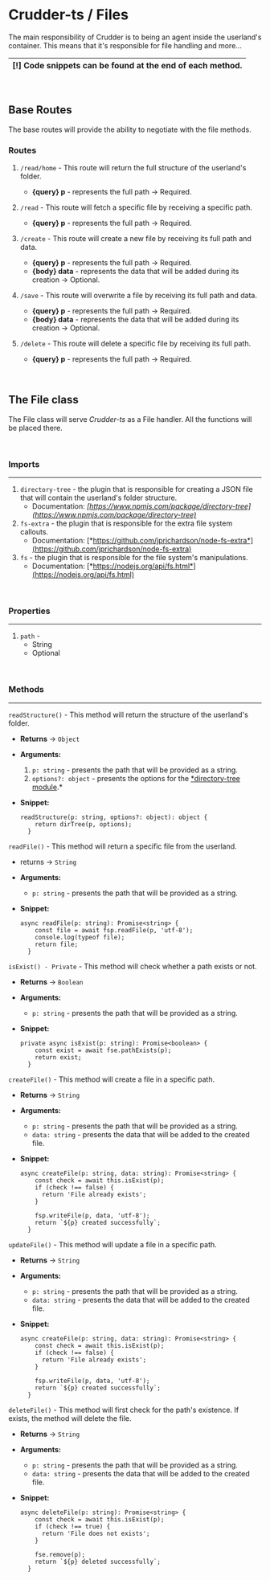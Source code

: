 # Crudder-ts / Files


The main responsibility of Crudder is to being an agent inside the userland's container. This means that it's responsible for file handling and more...

| [!] Code snippets can be found at the end of each method. |
|--|

<br>

## Base Routes
The base routes will provide the ability to negotiate with the file methods.
<br>

### Routes

1. `/read/home` - This route will return the full structure of the userland's folder.
    - **{query} p** - represents the full path → Required.
2. `/read` - This route will fetch a specific file by receiving a specific path.
    - **{query} p** - represents the full path → Required.
3. `/create` - This route will create a new file by receiving its full path and data.
    - **{query} p** - represents the full path → Required.
    - **{body} data** - represents the data that will be added during its creation → Optional.
4. `/save` - This route will overwrite a file by receiving its full path and data.
    - **{query} p** - represents the full path → Required.
    - **{body} data** - represents the data that will be added during its creation → Optional.

5. `/delete` - This route will delete a specific file by receiving its full path.
    - **{query} p** - represents the full path → Required.

<br>

## The File class

The File class will serve *Crudder-ts* as a File handler. All the functions will be placed there.

<br>

### Imports

---

1. `directory-tree` - the plugin that is responsible for creating a JSON file that will contain the userland's folder structure.
    - Documentation: *[https://www.npmjs.com/package/directory-tree](https://www.npmjs.com/package/directory-tree)*
2. `fs-extra` - the plugin that is responsible for the extra file system callouts.
    - Documentation: [*https://github.com/jprichardson/node-fs-extra*](https://github.com/jprichardson/node-fs-extra)
3. `fs` - the plugin that is responsible for the file system's manipulations.
    - Documentation: [*https://nodejs.org/api/fs.html*](https://nodejs.org/api/fs.html)

<br>

### Properties

---

1. `path` - 
    - String
    - Optional

<br>

### Methods

---

`readStructure()` - This method will return the structure of the userland's folder.

- **Returns** → `Object`
- **Arguments:**
    1. `p: string` - presents the path that will be provided as a string.
    2. `options?: object` - presents the options for the [*directory-tree module](https://www.npmjs.com/package/directory-tree).*

- **Snippet:**

    ```tsx
    readStructure(p: string, options?: object): object {
        return dirTree(p, options);
      }
    ```

`readFile()` - This method will return a specific file from the userland.

- returns → `String`
- **Arguments:**
    - `p: string` - presents the path that will be provided as a string.

- **Snippet:**

    ```tsx
    async readFile(p: string): Promise<string> {
        const file = await fsp.readFile(p, 'utf-8');
        console.log(typeof file);
        return file;
      }
    ```

`isExist() - Private` - This method will check whether a path exists or not.

- **Returns** → `Boolean`
- **Arguments:**
    - `p: string` - presents the path that will be provided as a string.

- **Snippet:**

    ```tsx
    private async isExist(p: string): Promise<boolean> {
        const exist = await fse.pathExists(p);
        return exist;
      }
    ```

`createFile()` - This method will create a file in a specific path.

- **Returns** → `String`
- **Arguments:**
    - `p: string` - presents the path that will be provided as a string.
    - `data: string` - presents the data that will be added to the created file.

- **Snippet:**

    ```tsx
    async createFile(p: string, data: string): Promise<string> {
        const check = await this.isExist(p);
        if (check !== false) {
          return 'File already exists';
        }

        fsp.writeFile(p, data, 'utf-8');
        return `${p} created successfully`;
      }
    ```

`updateFile()` - This method will update a file in a specific path.

- **Returns** → `String`
- **Arguments:**
    - `p: string` - presents the path that will be provided as a string.
    - `data: string` - presents the data that will be added to the created file.

- **Snippet:**

    ```tsx
    async createFile(p: string, data: string): Promise<string> {
        const check = await this.isExist(p);
        if (check !== false) {
          return 'File already exists';
        }

        fsp.writeFile(p, data, 'utf-8');
        return `${p} created successfully`;
      }
    ```

`deleteFile()` - This method will first check for the path's existence. If exists, the method will delete the file.

- **Returns** → `String`
- **Arguments:**
    - `p: string` - presents the path that will be provided as a string.
    - `data: string` - presents the data that will be added to the created file.

- **Snippet:**

    ```tsx
    async deleteFile(p: string): Promise<string> {
        const check = await this.isExist(p);
        if (check !== true) {
          return 'File does not exists';
        }

        fse.remove(p);
        return `${p} deleted successfully`;
      }
    ```

